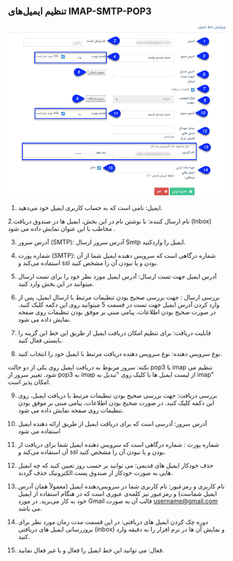 ﻿## تنظیم ایمیل‌های IMAP-SMTP-POP3



 ![](Email2.png)
 
 1. ایمیل: نامی است که به حساب کاربری ایمیل خود می‌دهید.

2.نام ارسال کننده: با نوشتن نام در این بخش، ایمیل ها در صندوق دریافت (Inbox) مخاطب با این عنوان نمایش داده می شود .

3. آدرس سرور (SMTP):  آدرس سرور ارسال Smtp ایمیل را واردکنید.

4. شماره پورت (SMTP): شماره درگاهی است که سرویس دهنده ایمیل شما از آن استفاده می‌کند و ssl بودن و یا نبودن آن را مشخص کنید.

5. آدرس ایمیل جهت تست ارسال: آدرس ایمیل مورد نظر خود را برای تست ارسال میتوانید در این بخش وارد کنید.

6. بررسی ارسال : جهت بررسی صحیح بودن تنظیمات مرتبط با ارسال ایمیل،  پس از وارد کردن آدرس ایمیل جهت تست در قسمت 5 میتوانید روی این دکمه کلیک کنید. در صورت صحیح بودن اطلاعات، پیامی مبنی بر موفق بودن تنظیمات روی صفحه نمایش داده می شود.

7. قابلیت دریافت: برای تنظیم امکان دریافت ایمیل از طریق این خط این گزینه را بایستی فعال کنید.

8. نوع سرویس دهنده: نوع سرویس دهنده دریافت مرتبط با ایمیل خود را انتخاب کنید.

نکته: سرور مربوط به دریافت ایمیل روی یکی از دو حالت pop3 یا imap تنظیم می شود. تغییر سرور از pop3 به imap از لیست ایمیل ها با کلیک روی "تبدیل به imap" امکان پذیر است.

9. بررسی دریافت: جهت بررسی صحیح بودن تنظیمات مرتبط با دریافت ایمیل، روی این دکمه کلیک کنید. در صورت صحیح بودن اطلاعات، پیامی مبنی بر موفق بودن تنظیمات روی صفحه نمایش داده می شود.

10.  آدرس سرور: آدرسی است که برای دریافت ایمیل از طریق ارائه دهنده ایمیل استفاده می شود

11. شماره پورت : شماره درگاهی است که سرویس دهنده ایمیل شما برای دریافت از آن استفاده می‌کند و ssl بودن و یا نبودن آن را مشخص کنید. 

12. حذف خودکار ایمیل های قدیمی: می توانید بر حسب روز تعیین کنید که چه ایمیل هایی به صورت خودکار از صندوق پست الکترونیک حذف گردند.

13. نام کاربری و رمزعبور: نام کاربری شما در سرویس‌دهنده ایمیل (معمولاً همان آدرس ایمیل شماست) و رمزعبور نیز کلمه‌ی عبوری است که در هنگام استفاده از ایمیل خود به کار می‌برید. در مورد Gmail قالب آن به صورت username@gmail.com می ‌باشد.

14. دوره چک کردن ایمیل های دریافتی: در این قسمت مدت زمان مورد نظر برای بروزرسانی ایمیل های دریافتی (inbox) و نمایش آن ها در نرم افزار را به دقیقه وارد کنید.

15. فعال: می توانید این خط ایمیل را فعال و یا غیر فعال نمایید.


  
